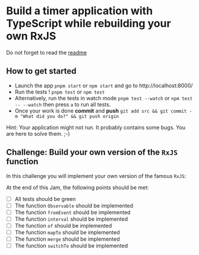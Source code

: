 # Build a timer application with TypeScript while rebuilding your own RxJS

Do not forget to read the [readme](../README.md) 

## How to get started

- Launch the app `pnpm start` or `npm start` and go to http://localhost:8000/
- Run the tests ! `pnpm test` or `npm test`
- Alternatively, run the tests in watch mode `pnpm test --watch` or `npm test  -- --watch` then press `a` to run all tests.
- Once your work is done **commit** and **push** `git add src && git commit -m "What did you do?" && git push origin`

Hint: Your application might not run. It probably contains some bugs. You are here to solve them. ;-)

## Challenge: Build your own version of the `RxJS` function

In this challenge you will implement your own version of the famous `RxJS`:

At the end of this Jam, the following points should be met:
- [ ] All tests should be green
- [ ] The function `Observable` should be implemented
- [ ] The function `fromEvent` should be implemented
- [ ] The function `interval` should be implemented
- [ ] The function `of` should be implemented
- [ ] The function `mapTo` should be implemented
- [ ] The function `merge` should be implemented
- [ ] The function `switchTo` should be implemented